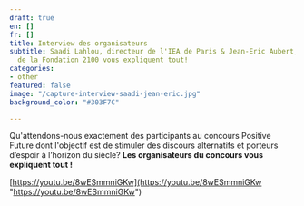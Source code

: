 ```yaml
---
draft: true
en: []
fr: []
title: Interview des organisateurs
subtitle: Saadi Lahlou, directeur de l'IEA de Paris & Jean-Eric Aubert, président
  de la Fondation 2100 vous expliquent tout!
categories:
- other
featured: false
image: "/capture-interview-saadi-jean-eric.jpg"
background_color: "#303F7C"

---
```

Qu'attendons-nous exactement des participants au concours Positive Future dont l'objectif est de stimuler des discours alternatifs et porteurs d’espoir à l’horizon du siècle? **Les organisateurs du concours vous expliquent tout !**

[https://youtu.be/8wESmmniGKw](https://youtu.be/8wESmmniGKw "https://youtu.be/8wESmmniGKw")